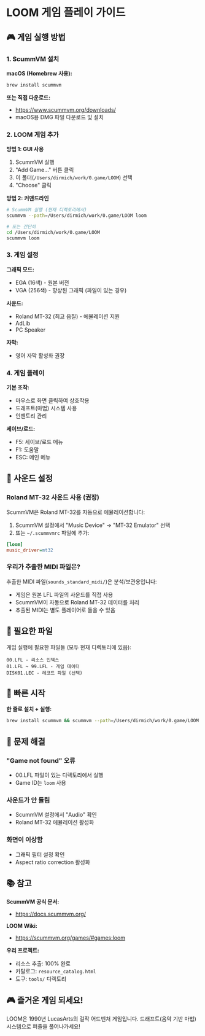 # LOOM 게임 플레이 가이드

## 🎮 게임 실행 방법

### 1. ScummVM 설치

**macOS (Homebrew 사용):**
```bash
brew install scummvm
```

**또는 직접 다운로드:**
- https://www.scummvm.org/downloads/
- macOS용 DMG 파일 다운로드 및 설치

### 2. LOOM 게임 추가

**방법 1: GUI 사용**
1. ScummVM 실행
2. "Add Game..." 버튼 클릭
3. 이 폴더(`/Users/dirmich/work/0.game/LOOM`) 선택
4. "Choose" 클릭

**방법 2: 커맨드라인**
```bash
# ScummVM 실행 (현재 디렉토리에서)
scummvm --path=/Users/dirmich/work/0.game/LOOM loom

# 또는 간단히
cd /Users/dirmich/work/0.game/LOOM
scummvm loom
```

### 3. 게임 설정

**그래픽 모드:**
- EGA (16색) - 원본 버전
- VGA (256색) - 향상된 그래픽 (파일이 있는 경우)

**사운드:**
- Roland MT-32 (최고 음질) - 에뮬레이션 지원
- AdLib
- PC Speaker

**자막:**
- 영어 자막 활성화 권장

### 4. 게임 플레이

**기본 조작:**
- 마우스로 화면 클릭하여 상호작용
- 드래프트(마법) 시스템 사용
- 인벤토리 관리

**세이브/로드:**
- F5: 세이브/로드 메뉴
- F1: 도움말
- ESC: 메인 메뉴

## 🎵 사운드 설정

### Roland MT-32 사운드 사용 (권장)

ScummVM은 Roland MT-32를 자동으로 에뮬레이션합니다:

1. ScummVM 설정에서 "Music Device" → "MT-32 Emulator" 선택
2. 또는 `~/.scummvmrc` 파일에 추가:
```ini
[loom]
music_driver=mt32
```

### 우리가 추출한 MIDI 파일은?

추출한 MIDI 파일(`sounds_standard_midi/`)은 분석/보관용입니다:
- 게임은 원본 LFL 파일의 사운드를 직접 사용
- ScummVM이 자동으로 Roland MT-32 데이터를 처리
- 추출된 MIDI는 별도 플레이어로 들을 수 있음

## 📁 필요한 파일

게임 실행에 필요한 파일들 (모두 현재 디렉토리에 있음):
```
00.LFL - 리소스 인덱스
01.LFL ~ 99.LFL - 게임 데이터
DISK01.LEC - 레코드 파일 (선택)
```

## 🎯 빠른 시작

**한 줄로 설치 + 실행:**
```bash
brew install scummvm && scummvm --path=/Users/dirmich/work/0.game/LOOM loom
```

## 🔧 문제 해결

### "Game not found" 오류
- 00.LFL 파일이 있는 디렉토리에서 실행
- Game ID는 `loom` 사용

### 사운드가 안 들림
- ScummVM 설정에서 "Audio" 확인
- Roland MT-32 에뮬레이션 활성화

### 화면이 이상함
- 그래픽 필터 설정 확인
- Aspect ratio correction 활성화

## 📚 참고

**ScummVM 공식 문서:**
- https://docs.scummvm.org/

**LOOM Wiki:**
- https://scummvm.org/games/#games:loom

**우리 프로젝트:**
- 리소스 추출: 100% 완료
- 카탈로그: `resource_catalog.html`
- 도구: `tools/` 디렉토리

## 🎮 즐거운 게임 되세요!

LOOM은 1990년 LucasArts의 걸작 어드벤처 게임입니다.
드래프트(음악 기반 마법) 시스템으로 퍼즐을 풀어나가세요!
